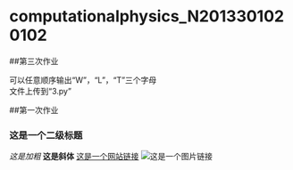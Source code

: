 # computationalphysics_N2013301020102

##第三次作业

可以任意顺序输出“W”，“L”，“T”三个字母  
文件上传到“3.py”



##第一次作业
### 这是一个二级标题

*这是加粗*
**这是斜体**
[这是一个网站链接](www.cctv.com)
![这是一个图片链接](http://pics.sc.chinaz.com/Files/pic/faces/2659/111.jpg)
